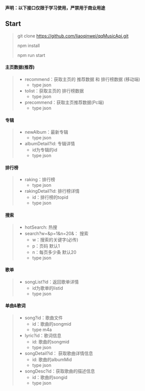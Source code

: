 **声明：以下接口仅限于学习使用，严禁用于商业用途**
## Start
> git clone https://github.com/liaoqinwei/qqMusicApi.git
>
> npm install 
>
> npm run start


#### 主页数据(推荐)

> + recommend：获取主页的  推荐数据 和 排行榜数据 (移动端)
>   + type json
> + tolist：获取主页的  排行榜数据 
>   + type json
> + precommend：获取主页推荐数据(Pc端)
>   + type json

#### 专辑

> + newAlbum：最新专辑
>   + type json
> + albumDetail?id: 专辑详情  
>   + id为专辑的id
>   + type json

#### 排行榜

> + raking：排行榜
>   + type json
> + rakingDetail?id: 排行榜详情  
>   +  id：排行榜的topid
>   + type json

#### 搜索

> + hotSearch: 热搜
> + search?w=&p=1&n=20&： 搜索   
>   + w：搜索的关键字(必传)
>   + p：页码 默认1  
>   + n：每页多少条 默认20
>   + type json

#### 歌单

> + songList?id：返回歌单详情  
>   + id为歌单的listid
>   + type json

#### 单曲&歌词

> + song?id：歌曲文件	
>   + id：歌曲的songmid    	
>   + type m4a
> + lyric?id：歌词信息
>   + id: 歌曲的songmid
>   + type json
> + songDetail?id： 获取歌曲详情信息
>   + id: 歌曲的albumMid 
>   + type json
> + songDesc?id：获取歌曲的描述信息
>   + id：歌曲的songid
>   + type json   